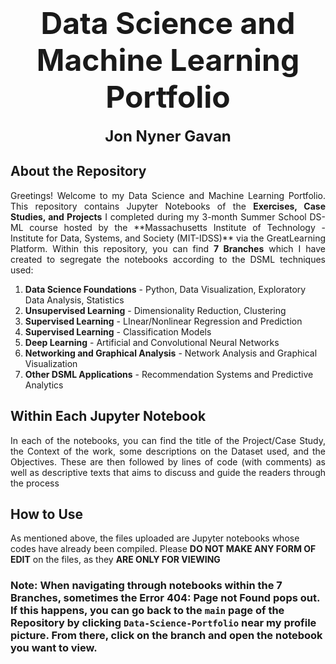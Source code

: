 # <font size ="8"> <div align="center"> **Data Science and Machine Learning Portfolio**</div></font>
<font size ="5"> <div align="center">**Jon Nyner Gavan**</div></font>


## **About the Repository**
<p align = "justify">
Greetings! Welcome to my Data Science and Machine Learning Portfolio. This repository contains Jupyter Notebooks of the <b>Exercises, Case Studies, and Projects</b> I completed during my 3-month Summer School DS-ML course hosted by the **Massachusetts Institute of Technology - Institute for Data, Systems, and Society (MIT-IDSS)** via the GreatLearning Platform. Within this repository, you can find <b>7 Branches</b> which I have created to segregate the notebooks according to the DSML techniques used:
  
1. **Data Science Foundations** - Python, Data Visualization, Exploratory Data Analysis, Statistics
2. **Unsupervised Learning** - Dimensionality Reduction, Clustering
3. **Supervised Learning** - LInear/Nonlinear Regression and Prediction
4. **Supervised Learning** - Classification Models
5. **Deep Learning** - Artificial and Convolutional Neural Networks
6. **Networking and Graphical Analysis** - Network Analysis and Graphical Visualization
7. **Other DSML Applications** - Recommendation Systems and Predictive Analytics

## **Within Each Jupyter Notebook**
<p align = "justify">
In each of the notebooks, you can find the title of the Project/Case Study, the Context of the work, some descriptions on the Dataset used, and the Objectives. These are then followed by lines of code (with comments) as well as descriptive texts that aims to discuss and guide the readers through the process

## **How to Use**
As mentioned above, the files uploaded are Jupyter notebooks whose codes have already been compiled. Please **DO NOT MAKE ANY FORM OF EDIT** on the files, as they **ARE ONLY FOR VIEWING**

### **Note**: When navigating through notebooks within the 7 Branches, sometimes the **Error 404: Page not Found** pops out. If this happens, you can go back to the `main` page of the Repository by clicking `Data-Science-Portfolio` near my profile picture. From there, click on the branch and open the notebook you want to view. 
